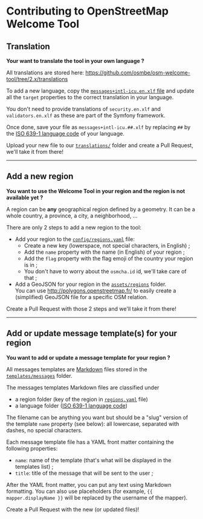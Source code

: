# Contributing to OpenStreetMap Welcome Tool

## Translation

**Your want to translate the tool in your own language ?**

All translations are stored here: <https://github.com/osmbe/osm-welcome-tool/tree/2.x/translations>

To add a new language, copy the [`messages+intl-icu.en.xlf` file](https://github.com/osmbe/osm-welcome-tool/blob/2.x/translations/messages%2Bintl-icu.en.xlf) and update all the `target` properties to the correct translation in your language.

You don't need to provide translations of `security.en.xlf` and `validators.en.xlf` as these are part of the Symfony framework.

Once done, save your file as `messages+intl-icu.##.xlf` by replacing `##` by the [ISO 639-1 language code](https://en.wikipedia.org/wiki/List_of_ISO_639-1_codes) of your language.

Upload your new file to our [`translations/`](https://github.com/osmbe/osm-welcome-tool/tree/2.x/translations) folder and create a Pull Request, we'll take it from there!

---

## Add a new region

**You want to use the Welcome Tool in your region and the region is not available yet ?**

A region can be **any** geographical region defined by a geometry. It can be a whole country, a province, a city, a neighborhood, ...

There are only 2 steps to add a new region to the tool:

- Add your region to the [`config/regions.yaml`](https://github.com/osmbe/osm-welcome-tool/blob/2.x/config/regions.yaml) file:
  - Create a new key (lowerspace, not special characters, in English) ;
  - Add the `name` property with the name (in English) of your region ;
  - Add the `flag` property with the flag emoji of the country your region is in ;
  - You don't have to worry about the `osmcha.id` id, we'll take care of that ;
- Add a GeoJSON for your region in the [`assets/regions`](https://github.com/osmbe/osm-welcome-tool/tree/2.x/assets/regions) folder.  
You can use <http://polygons.openstreetmap.fr/> to easily create a (simplified) GeoJSON file for a specific OSM relation.

Create a Pull Request with those 2 steps and we'll take it from there!

---

## Add or update message template(s) for your region

**You want to add or update a message template for your region ?**

All messages templates are [Markdown](https://daringfireball.net/projects/markdown/) files stored in the [`templates/messages`](https://github.com/osmbe/osm-welcome-tool/tree/2.x/templates/messages) folder.

The messages templates Markdown files are classified under

- a region folder (key of the region in [`regions.yaml`](https://github.com/osmbe/osm-welcome-tool/blob/2.x/config/regions.yaml) file)
- a language folder ([ISO 639-1 language code](https://en.wikipedia.org/wiki/List_of_ISO_639-1_codes))

The filename can be anything you want but should be a "slug" version of the template `name` property (see below): all lowercase, separated with dashes, no special characters.

Each message template file has a YAML front matter containing the following properties:

- `name`: name of the template (that's what will be displayed in the templates list) ;
- `title`: title of the message that will be sent to the user ;

After the YAML front matter, you can put any text using Markdown formatting. You can also use placeholders (for example, `{{ mapper.displayName }}` will be replaced by the username of the mapper).

Create a Pull Request with the new (or updated files)!
